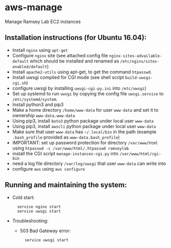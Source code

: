 # aws-manage
Manage Ramsey Lab EC2 instances

## Installation instructions (for Ubuntu 16.04):

- Install `nginx` using `apt-get` 
- Configure `nginx` site (see attached config file `nginx-sites-advailable-default` which should be installed and renamed as `/etc/nginx/sites-enabled/default`) 
- Install `apache2-utils` using apt-get, to get the command `htpasswd`.
- Install uwsgi compiled for CGI mode (see shell script `build-uwsgi-cgi.sh`)
- configure uwsgi by installing `uwsgi-cgi-py.ini` into `/etc/uwsgi`)
- Set up systemd to run `uwsgi` by copying the config file `uwsgi.service` to `/etc/systemd/system`.
- Install python3 and pip3
- Make a home directory `/home/www-data` for user `www-data` and set it to ownership `www-data.www-data`
- Using pip3, install `boto3` python package under local user `www-data`
- Using pip3, install `awscli` python package under local user `www-data`
- Make sure that user `www-data` has `~/.local/bin` in the path (example `.bash_profile` provided as `www-data.bash_profile`)
- IMPORTANT: set up password protection for directory `/var/www/html` using `htpasswd -c /var/www/html/.htpasswd ramseylab`
- install the CGI script `manage-instances-cgi.py` into `/var/www/html/cgi-bin`
- need a log file directory `/var/log/uwsgi` that user `www-data` can write into
- configure `aws` using `aws configure`

## Running and maintaining the system:

- Cold start:

        service nginx start
        service uwsgi start

- Troubleshooting:

    - 503 Bad Gateway error:
    
            service uwsgi start
            
